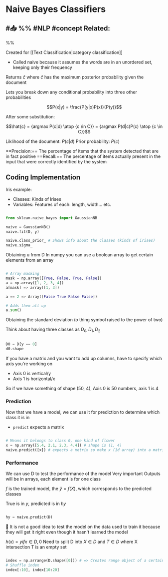 # Naive Bayes Classifiers
#📥 
%%
#NLP 
#concept
**Related:**
-  

%%

Created for [[Text Classification|category classification]]

- Called naive because it assumes the words are in an unordered set, keeping only their frequency

Returns $\hat{c}$ where $\hat{c}$ has the maximum posterior probability given the document 

Lets you break down any conditional probability into  three other probabilities 

$$P(x|y) = \frac{P(y|x)P(x)}{P(y)}$$

After some substitution:

$$\hat{c} = {argmax P(c|d) \atop {c \in C}} = {argmax P(d|c)P(c) \atop {c \in C}}$$

Liklihood of the document: $P(c|d)$
Prior probability: $P(c)$

==Precision:== The percentage of items that the system detected that are in fact positive 
==Recall:== The percentage of items actually present in the input that were correctly identified by the system 

## Coding Implementation
Iris example: 
- Classes: Kinds of Irises
- Variables: Features of each: length, width... etc. 
```Python

from sklean.naive_bayes import GaussianNB

naive = GaussianNB()
naive.fit(D, y)

naive.class_prior_ # Shows info about the classes (kinds of irises)
naive.sigma_

```

Obtaining u from D
In numpy you can use a boolean array to get certain elements from an array


```Python

# Array masking
mask = np.array([True, False, True, False])
a = np.array([1, 2, 3, 4])
a[mask] => array([1, 3])

a == 2 => Array([False True False False])

# Adds them all up
a.sum()

```

Obtaining the standard deviation (o thing symbol raised to the power of two)

Think about having three classes as $D_0, D_1, D_2$

```Python

D0 = D[y == 0]
d0.shape

```

If you have a matrix and you want to add up columns, have to specify which axis you're working on
- Axis 0 is vertical/y
- Axis 1 is horizontal/x

So if we have something of shape (50, 4), Axis 0 is 50 numbers, axis 1 is 4

### Prediction 
Now that we have a model, we can use it for prediction to determine which class it is in
- `predict` expects a matrix

```Python

# Means it belongs to class 0, one kind of flower
x = np.array([5.4, 2.1, 2.3, 4.4]) # shape is (1, 4)
naive.predict([x]) # expects a metrix so make x (1d array) into a matric by putting it in backets

```

### Performance
We can use D to test the performance of the model
Very important 
Outputs will be in arrays, each element is for one class

$f$ is the trained model, the $\hat y = f(X)$, which corresponds to the predicted classes

True is in $y$, predicted is in $hy$

```Python

hy = naive.predict(D)

```

📝 It is not a good idea to test the model on the data used to train it because they will get it right even though it hasn't learned the model

$h(x) = y if x \in D, 0$ 
Need to split D into $X \in D$ and $T \in D$ where X intersection T is an empty set

```Python

index = np.arrange(D.shape([0])) # => Creates range object of a certain dimension?
# Shuffle index
index[:10], index[10:20]


```
